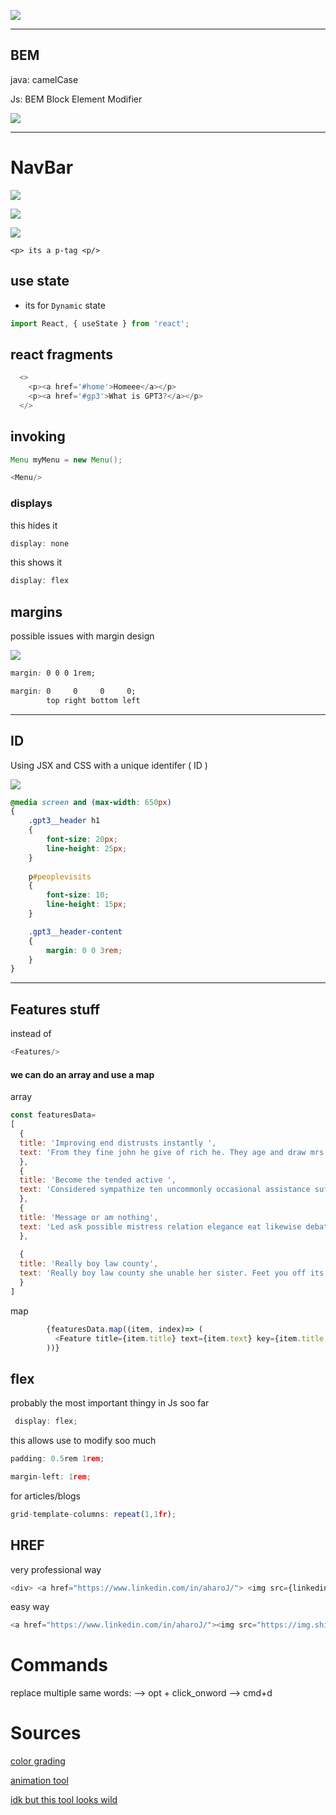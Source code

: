 


![](../z/aharo24%202023-02-28%20at%2012.34.15%20AM.png)

---
## BEM
java:
	camelCase

Js:
	BEM
	Block Element Modifier

![](../z/aharo24%202023-03-02%20at%2012.40.41%20AM.png)

---

# NavBar
![](../z/aharo24%202023-02-28%20at%202.31.44%20AM.png)

![](../z/aharo24%202023-02-28%20at%202.33.43%20AM.png)

![](../z/aharo24%202023-02-28%20at%202.32.11%20AM.png)

`<p> its a p-tag <p/> `



## use state
- its for `Dynamic` state

```js
import React, { useState } from 'react';
```


## react fragments
```js
  <> 
    <p><a href='#home'>Homeee</a></p>
    <p><a href='#gp3'>What is GPT3?</a></p>
  </>
```



## invoking

```java
Menu myMenu = new Menu();
```

```js
<Menu/>
```

### displays

this hides it
```js
display: none
```

this shows it
```js
display: flex
```


## margins 

possible issues with margin design 

![](../z/aharo24%202023-03-02%20at%201.36.36%20AM.png)

```css
margin: 0 0 0 1rem;
```


```css
margin: 0     0     0     0;
        top right bottom left
```



---
## ID 

Using JSX and CSS with a unique identifer ( ID )

![](../z/aharo24%202023-03-02%20at%202.01.19%20AM.png)


```css
@media screen and (max-width: 650px) 
{
    .gpt3__header h1
    {
        font-size: 20px;
        line-height: 25px;
    }
    
    p#peoplevisits
    {
        font-size: 10;
        line-height: 15px;
    }

    .gpt3__header-content
    {
        margin: 0 0 3rem;
    }
}
```

---

## Features stuff
instead of 
```js
<Features/>
```

#### we can do an array and use a map

array
```js
const featuresData=
[
  {
  title: 'Improving end distrusts instantly ',
  text: 'From they fine john he give of rich he. They age and draw mrs like. Improving end distrusts may instantly was household applauded.'
  },
  {
  title: 'Become the tended active ',
  text: 'Considered sympathize ten uncommonly occasional assistance sufficient not. Letter of on become he tended active enable to.'
  },
  {
  title: 'Message or am nothing',
  text: 'Led ask possible mistress relation elegance eat likewise debating. By message or am nothing amongst chiefly address.'
  },
  
  {
  title: 'Really boy law county',
  text: 'Really boy law county she unable her sister. Feet you off its like like six. Among sex are leave law built now. In built table in an rapid blush.'
  }
]
```

map
```js
        {featuresData.map((item, index)=> (
          <Feature title={item.title} text={item.text} key={item.title + index}/>
        ))}
```

## flex
probably the most important thingy in Js soo far

```js
 display: flex;
```

this allows use to modify soo much 
```js
padding: 0.5rem 1rem;
```

```js
margin-left: 1rem;
```



for articles/blogs

```js
grid-template-columns: repeat(1,1fr);
```




## HREF

very professional way
```js
<div> <a href="https://www.linkedin.com/in/aharoJ/"> <img src={linkedin} alt='linkedin profile'></img> </a> </div>
```

easy way
```js
<a href="https://www.linkedin.com/in/aharoJ/"><img src="https://img.shields.io/badge/LinkedIn-0077B5?style=for-the-badge&logo=linkedin&logoColor=white" alt="Linkedin" /></a>
```










# Commands

replace multiple same words:
	--> opt + click_onword
	--> cmd+d 

# Sources

[color grading](https://angrytools.com/gradient/)

[animation tool](https://animista.net)

[idk but this tool looks wild](https://www.figma.com)




